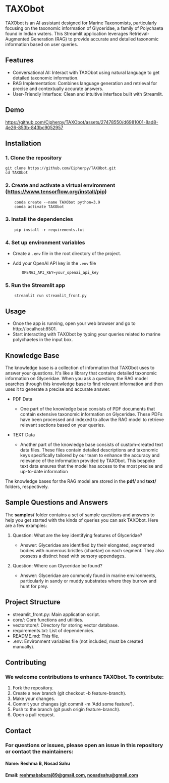 # TAXObot
TAXObot is an AI assistant designed for Marine Taxonomists, particularly focusing on the taxonomic information of Glyceridae, a family of Polychaeta found in Indian waters. This Streamlit application leverages Retrieval-Augmented Generation (RAG) to provide accurate and detailed taxonomic information based on user queries.






## Features

* Conversational AI: Interact with TAXObot using natural language to get detailed taxonomic information.
* RAG Implementation: Combines language generation and retrieval for precise and contextually accurate answers.
* User-Friendly Interface: Clean and intuitive interface built with Streamlit.



## Demo
https://github.com/Cipherpy/TAXObot/assets/27478550/d6981001-8ad8-4e26-853b-843bc9052957

## Installation
### 1. Clone the repository

    git clone https://github.com/Cipherpy/TAXObot.git 
    cd TAXObot
    
### 2. Create and activate a virtual environment (https://www.tensorflow.org/install/pip)
        
        conda create --name TAXObot python=3.9
        conda activate TAXObot
### 3. Install the dependencies

        pip install -r requirements.txt

### 4. Set up environment variables
- Create a `.env` file in the root directory of the project.
- Add your OpenAI API key in the `.env` file

          OPENAI_API_KEY=your_openai_api_key

### 5. Run the Streamlit app

        streamlit run streamlit_front.py

## Usage
* Once the app is running, open your web browser and go to http://localhost:8501.
* Start interacting with TAXObot by typing your queries related to marine polychaetes in the input box.

## Knowledge Base
The knowledge base is a collection of information that TAXObot uses to answer your questions. It's like a library that contains detailed taxonomic information on Glyceridae. When you ask a question, the RAG model searches through this knowledge base to find relevant information and then uses it to generate a precise and accurate answer.

* PDF Data
    - One part of the knowledge base consists of PDF documents that contain extensive taxonomic information on Glyceridae. These PDFs have been processed and indexed to allow the RAG model to retrieve relevant sections based on your queries.

* TEXT Data
    - Another part of the knowledge base consists of custom-created text data files. These files contain detailed descriptions and taxonomic keys specifically tailored by our team to enhance the accuracy and relevance of the information provided by TAXObot. This bespoke text data ensures that the model has access to the most precise and up-to-date information

The knowledge bases for the RAG model are stored in the **pdf/** and **text/** folders, respectively.

## Sample Questions and Answers
The **samples/** folder contains a set of sample questions and answers to help you get started with the kinds of queries you can ask TAXObot. Here are a few examples:

1. Question: What are the key identifying features of Glyceridae?
   
    - Answer: Glyceridae are identified by their elongated, segmented bodies with numerous bristles (chaetae) on each segment. They also possess a distinct head with sensory appendages.
3. Question: Where can Glyceridae be found?
   
    - Answer: Glyceridae are commonly found in marine environments, particularly in sandy or muddy substrates where they burrow and hunt for prey.

## Project Structure
- streamlit_front.py: Main application script.
- core/: Core functions and utilities.
- vectorstore/: Directory for storing vector database.
- requirements.txt: List of dependencies.
- README.md: This file.
- .env: Environment variables file (not included, must be created manually).

## Contributing
### We welcome contributions to enhance TAXObot. To contribute:

1. Fork the repository.
2. Create a new branch (git checkout -b feature-branch).
3. Make your changes.
4. Commit your changes (git commit -m 'Add some feature').
5. Push to the branch (git push origin feature-branch).
6. Open a pull request.

## Contact
### For questions or issues, please open an issue in this repository or contact the maintainers:

#### Name: Reshma B, Nosad Sahu
#### Email: reshmababuraj89@gmail.com, nosadsahu@gmail.com
